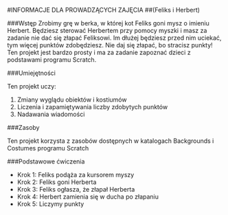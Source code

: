 #INFORMACJE DLA PROWADZĄCYCH ZAJĘCIA
##(Feliks i Herbert)

###Wstęp
Zrobimy grę w berka, w której kot Feliks goni mysz o imieniu Herbert. Będziesz sterować Herbertem przy pomocy myszki i masz za zadanie nie dać się złapać Feliksowi. Im dłużej będziesz przed nim uciekać, tym więcej punktów zdobędziesz. Nie daj się złapać, bo stracisz punkty! Ten projekt jest bardzo prosty i ma za zadanie zapoznać dzieci z podstawami programu Scratch.

###Umiejętności

Ten projekt uczy:

1. Zmiany wyglądu obiektów i kostiumów
2. Liczenia i zapamiętywania liczby zdobytych punktów
3. Nadawania wiadomości

###Zasoby

Ten projekt korzysta z zasobów dostępnych w katalogach Backgrounds i Costumes programu Scratch

###Podstawowe ćwiczenia
* Krok 1: Feliks podąża za kursorem myszy
* Krok 2: Feliks goni Herberta
* Krok 3: Feliks ogłasza, że złapał Herberta
* Krok 4: Herbert zamienia się w ducha po złapaniu
* Krok 5: Liczymy punkty
